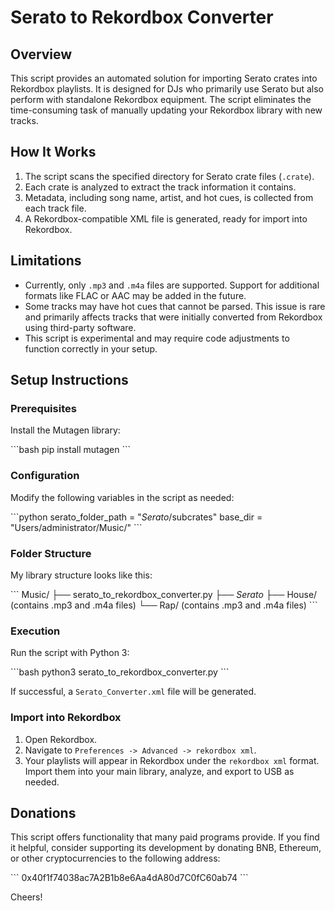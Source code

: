 # Serato to Rekordbox Converter

## Overview

This script provides an automated solution for importing Serato crates into Rekordbox playlists. It is designed for DJs who primarily use Serato but also perform with standalone Rekordbox equipment. The script eliminates the time-consuming task of manually updating your Rekordbox library with new tracks.

## How It Works

1. The script scans the specified directory for Serato crate files (`.crate`).
2. Each crate is analyzed to extract the track information it contains.
3. Metadata, including song name, artist, and hot cues, is collected from each track file.
4. A Rekordbox-compatible XML file is generated, ready for import into Rekordbox.

## Limitations

- Currently, only `.mp3` and `.m4a` files are supported. Support for additional formats like FLAC or AAC may be added in the future.
- Some tracks may have hot cues that cannot be parsed. This issue is rare and primarily affects tracks that were initially converted from Rekordbox using third-party software.
- This script is experimental and may require code adjustments to function correctly in your setup.

## Setup Instructions

### Prerequisites

Install the Mutagen library:

\`\`\`bash
pip install mutagen
\`\`\`

### Configuration

Modify the following variables in the script as needed:

\`\`\`python
serato_folder_path = "_Serato_/subcrates"
base_dir = "Users/administrator/Music/"
\`\`\`

### Folder Structure

My library structure looks like this:

\`\`\`
Music/
├── serato_to_rekordbox_converter.py
├── _Serato_
├── House/ (contains .mp3 and .m4a files)
└── Rap/ (contains .mp3 and .m4a files)
\`\`\`

### Execution

Run the script with Python 3:

\`\`\`bash
python3 serato_to_rekordbox_converter.py
\`\`\`

If successful, a `Serato_Converter.xml` file will be generated.

### Import into Rekordbox

1. Open Rekordbox.
2. Navigate to `Preferences -> Advanced -> rekordbox xml`.
3. Your playlists will appear in Rekordbox under the `rekordbox xml` format. Import them into your main library, analyze, and export to USB as needed.

## Donations

This script offers functionality that many paid programs provide. If you find it helpful, consider supporting its development by donating BNB, Ethereum, or other cryptocurrencies to the following address:

\`\`\`
0x40f1f74038ac7A2B1b8e6Aa4dA80d7C0fC60ab74
\`\`\`

Cheers!



